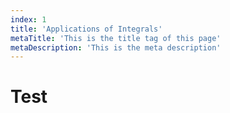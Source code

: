 ```yaml
---
index: 1
title: 'Applications of Integrals'
metaTitle: 'This is the title tag of this page'
metaDescription: 'This is the meta description'
---
```


# Test
